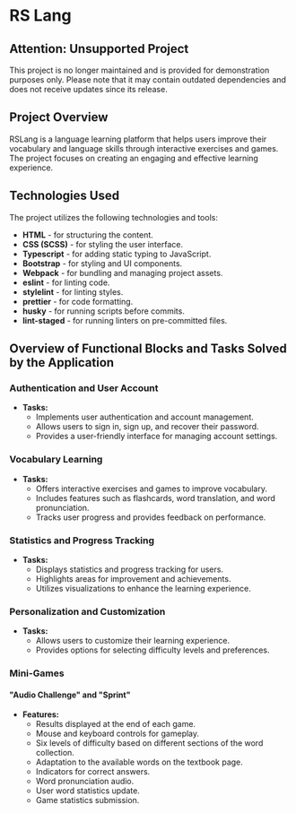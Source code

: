 # RS Lang

## Attention: Unsupported Project

This project is no longer maintained and is provided for demonstration purposes only. Please note that it may contain outdated dependencies and does not receive updates since its release.

## Project Overview

RSLang is a language learning platform that helps users improve their vocabulary and language skills through interactive exercises and games. The project focuses on creating an engaging and effective learning experience.

## Technologies Used

The project utilizes the following technologies and tools:

- **HTML** - for structuring the content.
- **CSS (SCSS)** - for styling the user interface.
- **Typescript** - for adding static typing to JavaScript.
- **Bootstrap** - for styling and UI components.
- **Webpack** - for bundling and managing project assets.
- **eslint** - for linting code.
- **stylelint** - for linting styles.
- **prettier** - for code formatting.
- **husky** - for running scripts before commits.
- **lint-staged** - for running linters on pre-committed files.

## Overview of Functional Blocks and Tasks Solved by the Application

### Authentication and User Account

- **Tasks:**
  - Implements user authentication and account management.
  - Allows users to sign in, sign up, and recover their password.
  - Provides a user-friendly interface for managing account settings.

### Vocabulary Learning

- **Tasks:**
  - Offers interactive exercises and games to improve vocabulary.
  - Includes features such as flashcards, word translation, and word pronunciation.
  - Tracks user progress and provides feedback on performance.

### Statistics and Progress Tracking

- **Tasks:**
  - Displays statistics and progress tracking for users.
  - Highlights areas for improvement and achievements.
  - Utilizes visualizations to enhance the learning experience.

### Personalization and Customization

- **Tasks:**
  - Allows users to customize their learning experience.
  - Provides options for selecting difficulty levels and preferences.

### Mini-Games

#### "Audio Challenge" and "Sprint"

- **Features:**
  - Results displayed at the end of each game.
  - Mouse and keyboard controls for gameplay.
  - Six levels of difficulty based on different sections of the word collection.
  - Adaptation to the available words on the textbook page.
  - Indicators for correct answers.
  - Word pronunciation audio.
  - User word statistics update.
  - Game statistics submission.
